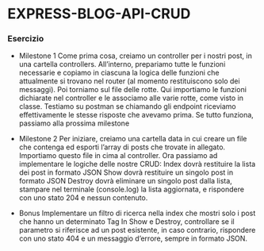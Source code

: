 # EXPRESS-BLOG-API-CRUD

### Esercizio

- Milestone 1
  Come prima cosa, creiamo un controller per i nostri post, in una cartella controllers.
  All’interno, prepariamo tutte le funzioni necessarie e copiamo in ciascuna la logica delle funzioni che attualmente si trovano nel router (al momento restituiscono solo dei messaggi).
  Poi torniamo sul file delle rotte. Qui importiamo le funzioni dichiarate nel controller e le associamo alle varie rotte, come visto in classe.
  Testiamo su postman se chiamando gli endpoint riceviamo effettivamente le stesse risposte che avevamo prima.
  Se tutto funziona, passiamo alla prossima milestone

- Milestone 2
  Per iniziare, creiamo una cartella data in cui creare un file che contenga ed esporti l’array di posts che trovate in allegato. Importiamo questo file in cima al controller.
  Ora passiamo ad implementare le logiche delle nostre CRUD:
  Index dovrà restituire la lista dei post in formato JSON
  Show dovrà restituire un singolo post in formato JSON
  Destroy dovrà eliminare un singolo post dalla lista, stampare nel terminale (console.log) la lista aggiornata, e rispondere con uno stato 204 e nessun contenuto.

- Bonus
  Implementare un filtro di ricerca nella index che mostri solo i post che hanno un determinato Tag
  In Show e Destroy, controllare se il parametro si riferisce ad un post esistente, in caso contrario, rispondere con uno stato 404 e un messaggio d’errore, sempre in formato JSON.
